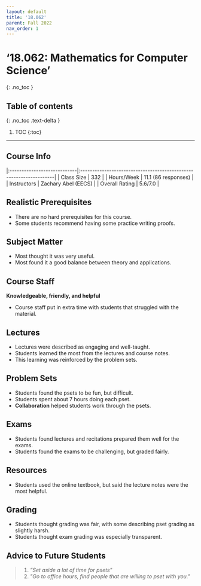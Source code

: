 ```yaml
---
layout: default
title: '18.062'
parent: Fall 2022
nav_order: 1
---
```


# ‘18.062: Mathematics for Computer Science’
{: .no_toc }

## Table of contents
{: .no_toc .text-delta }

1. TOC
{:toc}

---

## Course Info

|:----------------------------|:-------------------------------------------------------------------|
| Class Size    		| 332                                                            		|
| Hours/Week        	| 11.1 (86 responses)                                          	| 
| Instructors         	| Zachary Abel (EECS)				|
| Overall Rating	| 5.6/7.0						|

## Realistic Prerequisites
* There are no hard prerequisites for this course.
* Some students recommend having some practice writing proofs. 

## Subject Matter
* Most thought it was very useful.
* Most found it a good balance between theory and applications.

## Course Staff
**Knowledgeable, friendly, and helpful**
* Course staff put in extra time with students that struggled with the material.

## Lectures
* Lectures were described as engaging and well-taught.
* Students learned the most from the lectures and course notes.
* This learning was reinforced by the problem sets.

## Problem Sets
* Students found the psets to be fun, but difficult.
* Students spent about 7 hours doing each pset. 
* **Collaboration** helped students work through the psets.

## Exams
* Students found lectures and recitations prepared them well for the exams.
* Students found the exams to be challenging, but graded fairly.

## Resources
* Students used the online textbook, but said the lecture notes were the most helpful.

## Grading
* Students thought grading was fair, with some describing pset grading as slightly harsh.
* Students thought exam grading was especially transparent.

## Advice to Future Students
> 1. *”Set aside a lot of time for psets"* 
> 2. *"Go to office hours, find people that are willing to pset with you."*

